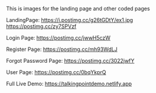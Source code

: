 This is images for the landing page and other coded pages

LandingPage:
https://i.postimg.cc/g26tGDtY/ex1.jpg
https://postimg.cc/zy7SPVzf

Login Page:
https://postimg.cc/jwwH5czW

Register Page:
https://postimg.cc/mh93WdLJ

Forgot Password Page:
https://postimg.cc/3022jwfY

User Page:
https://postimg.cc/0bqYkprQ

Full Live Demo:
https://talkingpointdemo.netlify.app
